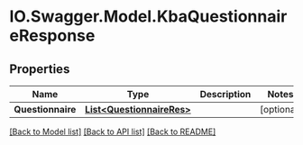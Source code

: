 # IO.Swagger.Model.KbaQuestionnaireResponse
## Properties

Name | Type | Description | Notes
------------ | ------------- | ------------- | -------------
**Questionnaire** | [**List&lt;QuestionnaireRes&gt;**](QuestionnaireRes.md) |  | [optional] 

[[Back to Model list]](../README.md#documentation-for-models) [[Back to API list]](../README.md#documentation-for-api-endpoints) [[Back to README]](../README.md)

